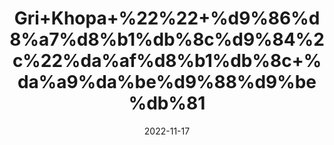 ---
title: 'Gri+Khopa+%22%22+%d9%86%d8%a7%d8%b1%db%8c%d9%84%2c%22%da%af%d8%b1%db%8c+%da%a9%da%be%d9%88%d9%be%db%81'
date: '2022-11-17' 
metatag: '' 
inventory: '0' 
draft: false 
# meta description 
shortDescripton: '+Dry+Coconut++%22+Desiccated+coconut+is+an+ideal+source+of+healthy+fat+that+contains+no+cholesterol+and+contains+selenium%2c+fiber%2c+copper+and+manganese'
description: 'Dry+Fruit+%da%88%d8%b1%d8%a7%d8%a6%db%8c+%d9%81%d8%b1%d9%88%d8%aa'
longdescription: ''
tags: ''
brand: ''
subCategory: ''
unit: '250 gm-Pk'
sellCount: '0'
featured: True
# product Price
price: '200.0'
# Product Short Description
shortDescription: '+Dry+Coconut++%22+Desiccated+coconut+is+an+ideal+source+of+healthy+fat+that+contains+no+cholesterol+and+contains+selenium%2c+fiber%2c+copper+and+manganese'
productID: '1FBF540C-2125-ED11-9968-005056B3A416'
type: 'products'
category: 'Dry+Fruit+%da%88%d8%b1%d8%a7%d8%a6%db%8c+%d9%81%d8%b1%d9%88%d8%aa' 
thumnailproduct: 'https://eraconnect.blob.core.windows.net/product-images/aminsaddiquidawakhana/1FBF540C-2125-ED11-9968-005056B3A416.webp' 
images:
  - image: 'https://eraconnect.blob.core.windows.net/product-images/aminsaddiquidawakhana/1FBF540C-2125-ED11-9968-005056B3A416.webp'  
Variants:
---